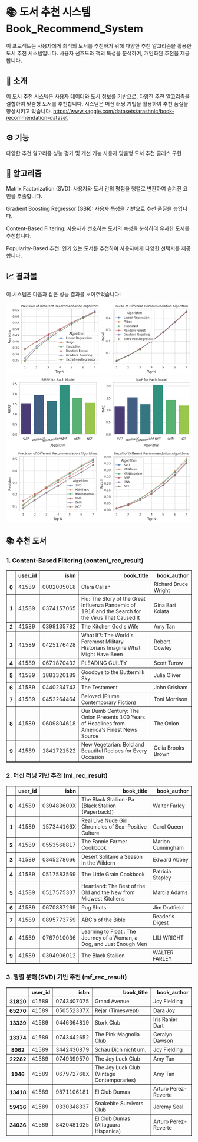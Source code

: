 # 📚 도서 추천 시스템 Book_Recommend_System

이 프로젝트는 사용자에게 최적의 도서를 추천하기 위해 다양한 추천 알고리즘을 활용한 도서 추천 시스템입니다. 사용자 선호도와 책의 특성을 분석하여, 개인화된 추천을 제공합니다.

## 🌟 소개

이 도서 추천 시스템은 사용자 데이터와 도서 정보를 기반으로, 다양한 추천 알고리즘을 결합하여 맞춤형 도서를 추천합니다. 시스템은 머신 러닝 기법을 활용하여 추천 품질을 향상시키고 있습니다.
https://www.kaggle.com/datasets/arashnic/book-recommendation-dataset

## ⚙️ 기능

다양한 추천 알고리즘
성능 평가 및 개선 기능
사용자 맞춤형 도서 추천 클래스 구현

## 🧠 알고리즘

Matrix Factorization (SVD): 사용자와 도서 간의 평점을 행렬로 변환하여 숨겨진 요인을 추출합니다.

Gradient Boosting Regressor (GBR): 사용자 특성을 기반으로 추천 품질을 높입니다.

Content-Based Filtering: 사용자가 선호하는 도서의 속성을 분석하여 유사한 도서를 추천합니다.

Popularity-Based 추천: 인기 있는 도서를 추천하여 사용자에게 다양한 선택지를 제공합니다.

## 📈 결과물

이 시스템은 다음과 같은 성능 결과를 보여주었습니다:

![추천 시스템 그래프](book-recommend-system-ms_files/book-recommend-system-ms_118_0.png)
![추천 시스템 그래프](book-recommend-system-ms_files/book-recommend-system-ms_80_0.png)
![추천 시스템 그래프](book-recommend-system-ms_files/book-recommend-system-ms_85_0.png)


## 📚 추천 도서

### 1. Content-Based Filtering (content_rec_result)

<table border="1" class="dataframe">
  <thead>
    <tr style="text-align: right;">
      <th></th>
      <th>user_id</th>
      <th>isbn</th>
      <th>book_title</th>
      <th>book_author</th>
    </tr>
  </thead>
  <tbody>
    <tr>
      <th>0</th>
      <td>41589</td>
      <td>0002005018</td>
      <td>Clara Callan</td>
      <td>Richard Bruce Wright</td>
    </tr>
    <tr>
      <th>1</th>
      <td>41589</td>
      <td>0374157065</td>
      <td>Flu: The Story of the Great Influenza Pandemic of 1918 and the Search for the Virus That Caused It</td>
      <td>Gina Bari Kolata</td>
    </tr>
    <tr>
      <th>2</th>
      <td>41589</td>
      <td>0399135782</td>
      <td>The Kitchen God's Wife</td>
      <td>Amy Tan</td>
    </tr>
    <tr>
      <th>3</th>
      <td>41589</td>
      <td>0425176428</td>
      <td>What If?: The World's Foremost Military Historians Imagine What Might Have Been</td>
      <td>Robert Cowley</td>
    </tr>
    <tr>
      <th>4</th>
      <td>41589</td>
      <td>0671870432</td>
      <td>PLEADING GUILTY</td>
      <td>Scott Turow</td>
    </tr>
    <tr>
      <th>5</th>
      <td>41589</td>
      <td>1881320189</td>
      <td>Goodbye to the Buttermilk Sky</td>
      <td>Julia Oliver</td>
    </tr>
    <tr>
      <th>6</th>
      <td>41589</td>
      <td>0440234743</td>
      <td>The Testament</td>
      <td>John Grisham</td>
    </tr>
    <tr>
      <th>7</th>
      <td>41589</td>
      <td>0452264464</td>
      <td>Beloved (Plume Contemporary Fiction)</td>
      <td>Toni Morrison</td>
    </tr>
    <tr>
      <th>8</th>
      <td>41589</td>
      <td>0609804618</td>
      <td>Our Dumb Century: The Onion Presents 100 Years of Headlines from America's Finest News Source</td>
      <td>The Onion</td>
    </tr>
    <tr>
      <th>9</th>
      <td>41589</td>
      <td>1841721522</td>
      <td>New Vegetarian: Bold and Beautiful Recipes for Every Occasion</td>
      <td>Celia Brooks Brown</td>
    </tr>
  </tbody>
</table>
</div>

### 2. 머신 러닝 기반 추천 (ml_rec_result)

<table border="1" class="dataframe">
  <thead>
    <tr style="text-align: right;">
      <th></th>
      <th>user_id</th>
      <th>isbn</th>
      <th>book_title</th>
      <th>book_author</th>
    </tr>
  </thead>
  <tbody>
    <tr>
      <th>0</th>
      <td>41589</td>
      <td>039483609X</td>
      <td>The Black Stallion-Pa (Black Stallion (Paperback))</td>
      <td>Walter Farley</td>
    </tr>
    <tr>
      <th>1</th>
      <td>41589</td>
      <td>157344166X</td>
      <td>Real Live Nude Girl: Chronicles of Sex-Positive Culture</td>
      <td>Carol Queen</td>
    </tr>
    <tr>
      <th>2</th>
      <td>41589</td>
      <td>0553568817</td>
      <td>The Fannie Farmer Cookbook</td>
      <td>Marion Cunningham</td>
    </tr>
    <tr>
      <th>3</th>
      <td>41589</td>
      <td>0345278666</td>
      <td>Desert Solitaire a Season In the Wildern</td>
      <td>Edward Abbey</td>
    </tr>
    <tr>
      <th>4</th>
      <td>41589</td>
      <td>0517583569</td>
      <td>The Little Grain Cookbook</td>
      <td>Patricia Stapley</td>
    </tr>
    <tr>
      <th>5</th>
      <td>41589</td>
      <td>0517575337</td>
      <td>Heartland: The Best of the Old and the New from Midwest Kitchens</td>
      <td>Marcia Adams</td>
    </tr>
    <tr>
      <th>6</th>
      <td>41589</td>
      <td>0670887269</td>
      <td>Pug Shots</td>
      <td>Jim Dratfield</td>
    </tr>
    <tr>
      <th>7</th>
      <td>41589</td>
      <td>0895773759</td>
      <td>ABC's of the Bible</td>
      <td>Reader's Digest</td>
    </tr>
    <tr>
      <th>8</th>
      <td>41589</td>
      <td>0767910036</td>
      <td>Learning to Float : The Journey of a Woman, a Dog, and Just Enough Men</td>
      <td>LILI WRIGHT</td>
    </tr>
    <tr>
      <th>9</th>
      <td>41589</td>
      <td>0394906012</td>
      <td>The Black Stallion</td>
      <td>WALTER FARLEY</td>
    </tr>
  </tbody>
</table>
</div>

### 3. 행렬 분해 (SVD) 기반 추천 (mf_rec_result)

<table border="1" class="dataframe">
  <thead>
    <tr style="text-align: right;">
      <th></th>
      <th>user_id</th>
      <th>isbn</th>
      <th>book_title</th>
      <th>book_author</th>
    </tr>
  </thead>
  <tbody>
    <tr>
      <th>31820</th>
      <td>41589</td>
      <td>0743407075</td>
      <td>Grand Avenue</td>
      <td>Joy Fielding</td>
    </tr>
    <tr>
      <th>65270</th>
      <td>41589</td>
      <td>050552337X</td>
      <td>Rejar (Timeswept)</td>
      <td>Dara Joy</td>
    </tr>
    <tr>
      <th>13339</th>
      <td>41589</td>
      <td>0446364819</td>
      <td>Stork Club</td>
      <td>Iris Ranier Dart</td>
    </tr>
    <tr>
      <th>13374</th>
      <td>41589</td>
      <td>0743442652</td>
      <td>The Pink Magnolia Club</td>
      <td>Geralyn Dawson</td>
    </tr>
    <tr>
      <th>8062</th>
      <td>41589</td>
      <td>3442430879</td>
      <td>Schau Dich nicht um.</td>
      <td>Joy Fielding</td>
    </tr>
    <tr>
      <th>22282</th>
      <td>41589</td>
      <td>0749399570</td>
      <td>The Joy Luck Club</td>
      <td>Amy Tan</td>
    </tr>
    <tr>
      <th>1046</th>
      <td>41589</td>
      <td>067972768X</td>
      <td>The Joy Luck Club (Vintage Contemporaries)</td>
      <td>Amy Tan</td>
    </tr>
    <tr>
      <th>13418</th>
      <td>41589</td>
      <td>9871106181</td>
      <td>El Club Dumas</td>
      <td>Arturo Perez-Reverte</td>
    </tr>
    <tr>
      <th>59436</th>
      <td>41589</td>
      <td>0330348337</td>
      <td>Snakebite Survivors Club</td>
      <td>Jeremy Seal</td>
    </tr>
    <tr>
      <th>34036</th>
      <td>41589</td>
      <td>8420481025</td>
      <td>El Club Dumas (Alfaguara Hispanica)</td>
      <td>Arturo Perez-Reverte</td>
    </tr>
  </tbody>
</table>
</div>
